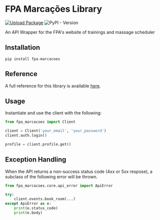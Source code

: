 # FPA Marcações Library

[![Upload Package](https://github.com/andrefpoliveira/fpa-marcacoes/actions/workflows/release.yml/badge.svg?branch=main)](https://github.com/andrefpoliveira/fpa-marcacoes/actions/workflows/release.yml)
![PyPI - Version](https://img.shields.io/pypi/v/fpa-marcacoes)

An API Wrapper for the FPA's website of trainings and massage scheduler

## Installation
```
pip install fpa-marcacoes
```

## Reference
A full reference for this library is available [here](./reference.md).

## Usage
Instantiate and use the client with the following:
```py
from fpa_marcacoes import Client

client = Client('your_email', 'your_password')
client.auth.login()

profile = client.profile.get()
```

## Exception Handling
When the API returns a non-success status code (4xx or 5xx respose), a subclass of the following error will be thrown.
```py
from fpa_marcacoes.core.api_error import ApiError

try:
    client.events.book_room(...)
except ApiError as e:
    print(e.status_code)
    print(e.body)
```
